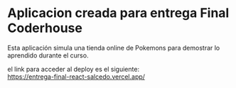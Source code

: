 # Aplicacion creada para entrega Final Coderhouse


Esta aplicación simula una tienda online de Pokemons para demostrar lo aprendido durante el curso.


el link para acceder al deploy es el siguiente:  
https://entrega-final-react-salcedo.vercel.app/